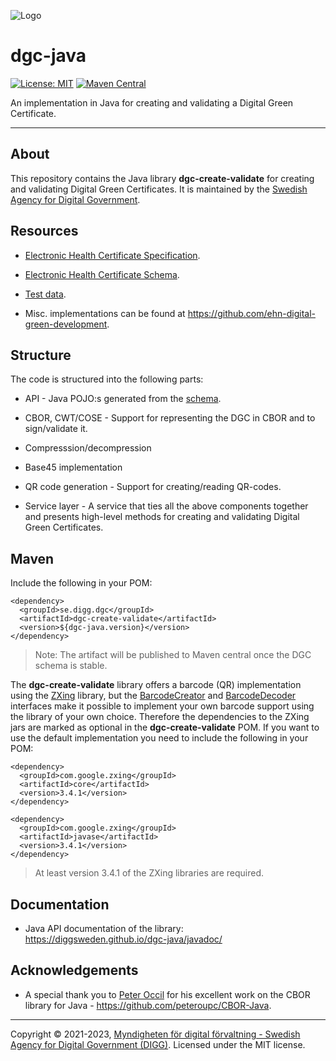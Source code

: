 ![Logo](https://docs.swedenconnect.se/technical-framework/latest/img/digg_centered.png)

# dgc-java

[![License: MIT](https://img.shields.io/badge/License-MIT-yellow.svg)](https://opensource.org/licenses/MIT) [![Maven Central](https://maven-badges.herokuapp.com/maven-central/se.digg.dgc/dgc-create-validate/badge.svg)](https://maven-badges.herokuapp.com/maven-central/se.digg.dgc/dgc-create-validate) 

An implementation in Java for creating and validating a Digital Green Certificate.

---

## About

This repository contains the Java library **dgc-create-validate** for creating and validating Digital Green Certificates. It is maintained by the [Swedish Agency for Digital Government](https://www.digg.se/en).

## Resources

- [Electronic Health Certificate Specification](https://github.com/ehn-digital-green-development/hcert-spec).

- [Electronic Health Certificate Schema](https://github.com/ehn-digital-green-development/hcert-schema).

- [Test data](https://github.com/ehn-digital-green-development/hcert-testdata).

- Misc. implementations can be found at <https://github.com/ehn-digital-green-development>.

## Structure

The code is structured into the following parts:

- API - Java POJO:s generated from the [schema](https://github.com/ehn-digital-green-development/hcert-schema).

- CBOR, CWT/COSE - Support for representing the DGC in CBOR and to sign/validate it.

- Compresssion/decompression

- Base45 implementation

- QR code generation - Support for creating/reading QR-codes.

- Service layer - A service that ties all the above components together and presents high-level methods for creating and validating Digital Green Certificates.

## Maven

Include the following in your POM:

```
<dependency>
  <groupId>se.digg.dgc</groupId>
  <artifactId>dgc-create-validate</artifactId>
  <version>${dgc-java.version}</version>
</dependency>
```

> Note: The artifact will be published to Maven central once the DGC schema is stable.

The **dgc-create-validate** library offers a barcode (QR) implementation using the [ZXing](https://github.com/zxing/zxing) library, but the [BarcodeCreator](https://github.com/DIGGSweden/dgc-java/blob/main/src/main/java/se/digg/dgc/encoding/BarcodeCreator.java) and [BarcodeDecoder](https://github.com/DIGGSweden/dgc-java/blob/main/src/main/java/se/digg/dgc/encoding/BarcodeDecoder.java) interfaces make it possible to implement your own barcode support using the library of your own choice. Therefore the dependencies to the ZXing jars are marked as optional in the **dgc-create-validate** POM. If you want to use the default implementation you need to include the following in your POM:

```
<dependency>
  <groupId>com.google.zxing</groupId>
  <artifactId>core</artifactId>
  <version>3.4.1</version>
</dependency>
    
<dependency>
  <groupId>com.google.zxing</groupId>
  <artifactId>javase</artifactId>
  <version>3.4.1</version>
</dependency>
```

> At least version 3.4.1 of the ZXing libraries are required.

## Documentation

- Java API documentation of the library: https://diggsweden.github.io/dgc-java/javadoc/

## Acknowledgements

* A special thank you to [Peter Occil](https://github.com/peteroupc) for his excellent work on the CBOR library for Java - https://github.com/peteroupc/CBOR-Java.

-----

Copyright &copy; 2021-2023, [Myndigheten för digital förvaltning - Swedish Agency for Digital Government (DIGG)](http://www.digg.se). Licensed under the MIT license.


